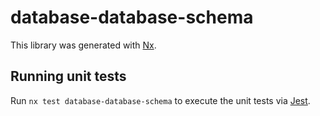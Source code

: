 # database-database-schema

This library was generated with [Nx](https://nx.dev).

## Running unit tests

Run `nx test database-database-schema` to execute the unit tests via [Jest](https://jestjs.io).
